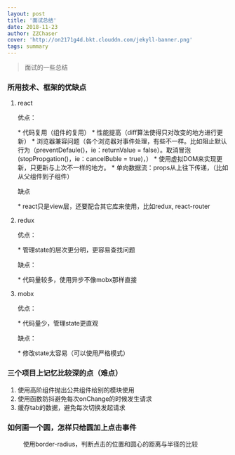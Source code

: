 ```yaml
---
layout: post
title: '面试总结'
date: 2018-11-23
author: ZZChaser
cover: 'http://on2171g4d.bkt.clouddn.com/jekyll-banner.png'
tags: summary
---
```


> 面试的一些总结

### 所用技术、框架的优缺点
1. react  
    <p>优点：</p>  
    * 代码复用（组件的复用）
    * 性能提高（diff算法使得只对改变的地方进行更新）
    * 浏览器兼容问题（各个浏览器对事件处理，有些不一样。比如阻止默认行为（preventDefaule()，ie：returnValue = false）。取消冒泡(stopPropgation()，ie：cancelBuble = true)，）
    * 使用虚拟DOM来实现更新，只更新与上次不一样的地方。
    * 单向数据流：props从上往下传递，（比如从父组件到子组件）
    
    <p>缺点</p>   
    * react只是view层，还要配合其它库来使用，比如redux, react-router
2. redux
    <p>优点：</p>  
    * 管理state的层次更分明，更容易查找问题
    <p>缺点：</p>  
    * 代码量较多，使用异步不像mobx那样直接
3. mobx
    <p>优点：</p>  
    * 代码量少，管理state更直观
    <p>缺点：</p>  
    * 修改state太容易（可以使用严格模式）
### 三个项目上记忆比较深的点（难点）

1. 使用高阶组件抛出公共组件给别的模块使用
2. 使用函数防抖避免每次onChange的时候发生请求
3. 缓存tab的数据，避免每次切换发起请求

### 如何画一个圆，怎样只给圆加上点击事件

&emsp; &emsp; 使用border-radius，判断点击的位置和圆心的距离与半径的比较
